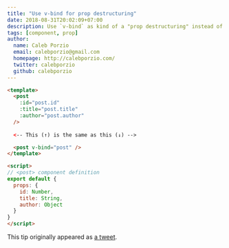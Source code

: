 ```yaml
---
title: "Use v-bind for prop destructuring"
date: 2018-08-31T20:02:09+07:00
description: Use `v-bind` as kind of a "prop destructuring" instead of passing multiple object properties into a component as props.
tags: [component, prop]
author:
  name: Caleb Porzio
  email: calebporzio@gmail.com
  homepage: http://calebporzio.com/
  twitter: calebporzio
  github: calebporzio
---
```


```html
<template>
  <post
    :id="post.id"
    :title="post.title"
    :author="post.author"
  />
  
  <-- This (↑) is the same as this (↓) -->

  <post v-bind="post" />
</template>

<script>
// <post> component definition
export default {
  props: {
    id: Number,
    title: String,
    author: Object
  }
}
</script>
```

This tip originally appeared as [a tweet](https://twitter.com/calebporzio/status/1034846966730158080).
